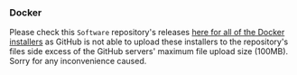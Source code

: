 ### Docker

Please check this `Software` repository's releases [here for all of the Docker installers](https://github.com/GamerSoft24/Software/releases/tag/docker) as GitHub is not able to upload these installers to the repository's files side excess of the GitHub servers' maximum file upload size (100MB). Sorry for any inconvenience caused.
